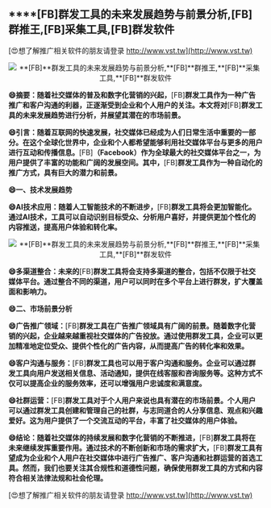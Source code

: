 ## ****[FB]**群发工具的未来发展趋势与前景分析,**[FB]**群推王,**[FB]**采集工具,**[FB]**群发软件**

[😍想了解推广相关软件的朋友请登录 http://www.vst.tw](http://www.vst.tw)

 <center><img src="https://vst.tw/MP4/tuiguang/png/5.png" alt="**[FB]**群发工具的未来发展趋势与前景分析,**[FB]**群推王,**[FB]**采集工具,**[FB]**群发软件"></center>

**😄摘要：随着社交媒体的普及和数字化营销的兴起，**[FB]**群发工具作为一种广告推广和客户沟通的利器，正逐渐受到企业和个人用户的关注。本文将对**[FB]**群发工具的未来发展趋势进行分析，并展望其潜在的市场前景。**

**😄引言：随着互联网的快速发展，社交媒体已经成为人们日常生活中重要的一部分。在这个全球化世界中，企业和个人都希望能够利用社交媒体平台与更多的用户进行互动和传播信息。**[FB]**（Facebook）作为全球最大的社交媒体平台之一，为用户提供了丰富的功能和广阔的发展空间。其中，**[FB]**群发工具作为一种自动化的推广方式，具有巨大的潜力和前景。**

**😄一、技术发展趋势**

**😄AI技术应用：随着人工智能技术的不断进步，**[FB]**群发工具将会更加智能化。通过AI技术，工具可以自动识别目标受众、分析用户喜好，并提供更加个性化的内容推送，提高用户体验和转化率。**

 <center><img src="https://vst.tw/MP4/tuiguang/png/1.png" alt="**[FB]**群发工具的未来发展趋势与前景分析,**[FB]**群推王,**[FB]**采集工具,**[FB]**群发软件"></center>

**😄多渠道整合：未来的**[FB]**群发工具将会支持多渠道的整合，包括不仅限于社交媒体平台。通过整合不同的渠道，用户可以同时在多个平台上进行群发，扩大覆盖面和影响力。**

**😄二、市场前景分析**

**😄广告推广领域：**[FB]**群发工具在广告推广领域具有广阔的前景。随着数字化营销的兴起，企业越来越重视社交媒体的广告投放。通过使用群发工具，企业可以更加精准地定位受众、提供个性化的广告内容，从而提高广告的转化率和效果。**

**😄客户沟通与服务：**[FB]**群发工具也可以用于客户沟通和服务。企业可以通过群发工具向用户发送相关信息、活动通知，提供在线客服和咨询服务等。这种方式不仅可以提高企业的服务效率，还可以增强用户忠诚度和满意度。**

**😄社群运营：**[FB]**群发工具对于个人用户来说也具有潜在的市场前景。个人用户可以通过群发工具创建和管理自己的社群，与志同道合的人分享信息、观点和兴趣爱好。这为用户提供了一个交流互动的平台，丰富了社交媒体的用户体验。**

**😄结论：随着社交媒体的持续发展和数字化营销的不断推进，**[FB]**群发工具将在未来继续发挥重要作用。通过技术的不断创新和市场的需求扩大，**[FB]**群发工具有望成为企业和个人用户在社交媒体中进行广告推广、客户沟通和社群运营的首选工具。然而，我们也要关注其合规性和道德性问题，确保使用群发工具的方式和内容符合相关法律法规和社会伦理。**

[😍想了解推广相关软件的朋友请登录 http://www.vst.tw](http://www.vst.tw)



